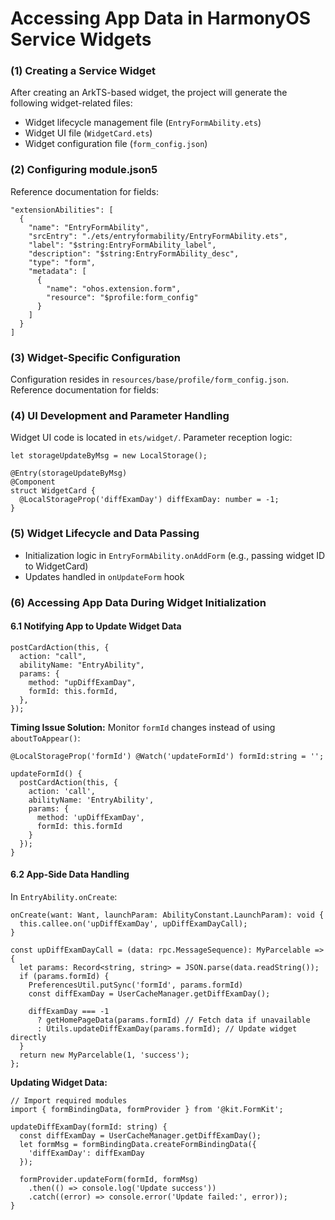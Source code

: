 # Accessing App Data in HarmonyOS Service Widgets

### (1) Creating a Service Widget

After creating an ArkTS-based widget, the project will generate the following widget-related files:

- Widget lifecycle management file (`EntryFormAbility.ets`)
- Widget UI file (`WidgetCard.ets`)
- Widget configuration file (`form_config.json`)

### (2) Configuring module.json5

Reference documentation for fields:

```
"extensionAbilities": [
  {
    "name": "EntryFormAbility",
    "srcEntry": "./ets/entryformability/EntryFormAbility.ets",
    "label": "$string:EntryFormAbility_label",
    "description": "$string:EntryFormAbility_desc",
    "type": "form",
    "metadata": [
      {
        "name": "ohos.extension.form",
        "resource": "$profile:form_config"
      }
    ]
  }
]
```

### (3) Widget-Specific Configuration

Configuration resides in `resources/base/profile/form_config.json`.
Reference documentation for fields:

### (4) UI Development and Parameter Handling

Widget UI code is located in `ets/widget/`. Parameter reception logic:

```
let storageUpdateByMsg = new LocalStorage();

@Entry(storageUpdateByMsg)
@Component
struct WidgetCard {
  @LocalStorageProp('diffExamDay') diffExamDay: number = -1;
}
```

### (5) Widget Lifecycle and Data Passing

- Initialization logic in `EntryFormAbility.onAddForm` (e.g., passing widget ID to WidgetCard)
- Updates handled in `onUpdateForm` hook

### (6) Accessing App Data During Widget Initialization

#### 6.1 Notifying App to Update Widget Data

```
postCardAction(this, {
  action: "call",
  abilityName: "EntryAbility",
  params: {
    method: "upDiffExamDay",
    formId: this.formId,
  },
});
```

**Timing Issue Solution:**
Monitor `formId` changes instead of using `aboutToAppear()`:

```
@LocalStorageProp('formId') @Watch('updateFormId') formId:string = '';

updateFormId() {
  postCardAction(this, {
    action: 'call',
    abilityName: 'EntryAbility',
    params: {
      method: 'upDiffExamDay',
      formId: this.formId
    }
  });
}
```

#### 6.2 App-Side Data Handling

In `EntryAbility.onCreate`:

```
onCreate(want: Want, launchParam: AbilityConstant.LaunchParam): void {
  this.callee.on('upDiffExamDay', upDiffExamDayCall);
}

const upDiffExamDayCall = (data: rpc.MessageSequence): MyParcelable => {
  let params: Record<string, string> = JSON.parse(data.readString());
  if (params.formId) {
    PreferencesUtil.putSync('formId', params.formId)
    const diffExamDay = UserCacheManager.getDiffExamDay();
    
    diffExamDay === -1 
      ? getHomePageData(params.formId) // Fetch data if unavailable
      : Utils.updateDiffExamDay(params.formId); // Update widget directly
  }
  return new MyParcelable(1, 'success');
};
```

**Updating Widget Data:**

```
// Import required modules
import { formBindingData, formProvider } from '@kit.FormKit';

updateDiffExamDay(formId: string) {
  const diffExamDay = UserCacheManager.getDiffExamDay();
  let formMsg = formBindingData.createFormBindingData({
    'diffExamDay': diffExamDay
  });

  formProvider.updateForm(formId, formMsg)
    .then(() => console.log('Update success'))
    .catch((error) => console.error('Update failed:', error));
}
```
